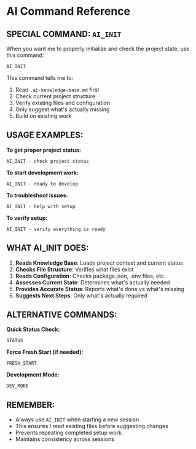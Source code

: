 # AI Command Reference

## SPECIAL COMMAND: `AI_INIT`

When you want me to properly initialize and check the project state, use this command:

```
AI_INIT
```

This command tells me to:
1. Read `.ai-knowledge-base.md` first
2. Check current project structure
3. Verify existing files and configuration
4. Only suggest what's actually missing
5. Build on existing work

## USAGE EXAMPLES:

**To get proper project status:**
```
AI_INIT - check project status
```

**To start development work:**
```
AI_INIT - ready to develop
```

**To troubleshoot issues:**
```
AI_INIT - help with setup
```

**To verify setup:**
```
AI_INIT - verify everything is ready
```

## WHAT AI_INIT DOES:

1. **Reads Knowledge Base**: Loads project context and current status
2. **Checks File Structure**: Verifies what files exist
3. **Reads Configuration**: Checks package.json, .env files, etc.
4. **Assesses Current State**: Determines what's actually needed
5. **Provides Accurate Status**: Reports what's done vs what's missing
6. **Suggests Next Steps**: Only what's actually required

## ALTERNATIVE COMMANDS:

**Quick Status Check:**
```
STATUS
```

**Force Fresh Start (if needed):**
```
FRESH_START
```

**Development Mode:**
```
DEV_MODE
```

## REMEMBER:
- Always use `AI_INIT` when starting a new session
- This ensures I read existing files before suggesting changes
- Prevents repeating completed setup work
- Maintains consistency across sessions
